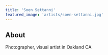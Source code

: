 ```yaml
---
title: 'Soen Settanni'
featured_image: 'artists/soen-settanni.jpg'
---
```


## About

Photographer, visual artist in Oakland CA
